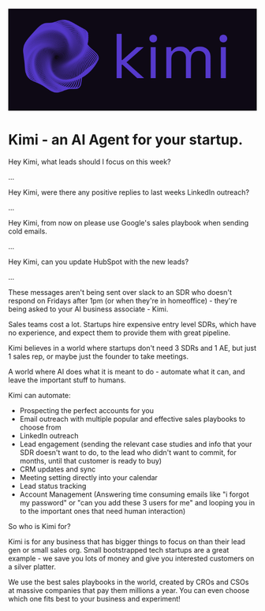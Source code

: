 ![kimilogo](https://github.com/Gabmeister/HeyKimi.ai/blob/main/frontend/src/components/kimilogo.png)
# Kimi - an AI Agent for your startup.

Hey Kimi, what leads should I focus on this week?

...

Hey Kimi, were there any positive replies to last weeks LinkedIn outreach?

...

Hey Kimi, from now on please use Google's sales playbook when sending cold emails.

...

Hey Kimi, can you update HubSpot with the new leads?

...

These messages aren't being sent over slack to an SDR who doesn't respond on Fridays after 1pm (or when they're in homeoffice) - they're being asked to your AI business associate - Kimi.

Sales teams cost a lot. Startups hire expensive entry level SDRs, which have no experience, and expect them to provide them with great pipeline.

Kimi believes in a world where startups don't need 3 SDRs and 1 AE, but just 1 sales rep, or maybe just the founder to take meetings.

A world where AI does what it is meant to do - automate what it can, and leave the important stuff to humans.

Kimi can automate:
- Prospecting the perfect accounts for you
- Email outreach with multiple popular and effective sales playbooks to choose from
- LinkedIn outreach
- Lead engagement (sending the relevant case studies and info that your SDR doesn't want to do, to the lead who didn't want to commit, for months, until that customer is ready to buy)
- CRM updates and sync
- Meeting setting directly into your calendar
- Lead status tracking
- Account Management (Answering time consuming emails like "i forgot my password" or "can you add these 3 users for me" and looping you in to the important ones that need human interaction)

So who is Kimi for?

Kimi is for any business that has bigger things to focus on than their lead gen or small sales org. Small bootstrapped tech startups are a great example - we save you lots of money and give you interested customers on a silver platter.

We use the best sales playbooks in the world, created by CROs and CSOs at massive companies that pay them millions a year. You can even choose which one fits best to your business and experiment!
